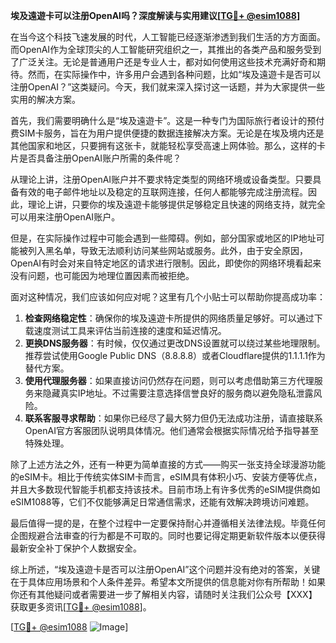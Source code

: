 **埃及遠遊卡可以注册OpenAI吗？深度解读与实用建议[[TG💪+ @esim1088](https://t.me/s/esim1088)]**

在当今这个科技飞速发展的时代，人工智能已经逐渐渗透到我们生活的方方面面。而OpenAI作为全球顶尖的人工智能研究组织之一，其推出的各类产品和服务受到了广泛关注。无论是普通用户还是专业人士，都对如何使用这些技术充满好奇和期待。然而，在实际操作中，许多用户会遇到各种问题，比如“埃及遠遊卡是否可以注册OpenAI？”这类疑问。今天，我们就来深入探讨这一话题，并为大家提供一些实用的解决方案。

首先，我们需要明确什么是“埃及遠遊卡”。这是一种专门为国际旅行者设计的预付费SIM卡服务，旨在为用户提供便捷的数据连接解决方案。无论是在埃及境内还是其他国家和地区，只要拥有这张卡，就能轻松享受高速上网体验。那么，这样的卡片是否具备注册OpenAI账户所需的条件呢？

从理论上讲，注册OpenAI账户并不要求特定类型的网络环境或设备类型。只要具备有效的电子邮件地址以及稳定的互联网连接，任何人都能够完成注册流程。因此，理论上讲，只要你的埃及遠遊卡能够提供足够稳定且快速的网络支持，就完全可以用来注册OpenAI账户。

但是，在实际操作过程中可能会遇到一些障碍。例如，部分国家或地区的IP地址可能被列入黑名单，导致无法顺利访问某些网站或服务。此外，由于安全原因，OpenAI有时会对来自特定地区的请求进行限制。因此，即使你的网络环境看起来没有问题，也可能因为地理位置因素而被拒绝。

面对这种情况，我们应该如何应对呢？这里有几个小贴士可以帮助你提高成功率：

1. **检查网络稳定性**：确保你的埃及遠遊卡所提供的网络质量足够好。可以通过下载速度测试工具来评估当前连接的速度和延迟情况。
2. **更换DNS服务器**：有时候，仅仅通过更改DNS设置就可以绕过某些地理限制。推荐尝试使用Google Public DNS（8.8.8.8）或者Cloudflare提供的1.1.1.1作为替代方案。
3. **使用代理服务器**：如果直接访问仍然存在问题，则可以考虑借助第三方代理服务来隐藏真实IP地址。不过需要注意选择信誉良好的服务商以避免隐私泄露风险。
4. **联系客服寻求帮助**：如果你已经尽了最大努力但仍无法成功注册，请直接联系OpenAI官方客服团队说明具体情况。他们通常会根据实际情况给予指导甚至特殊处理。

除了上述方法之外，还有一种更为简单直接的方式——购买一张支持全球漫游功能的eSIM卡。相比于传统实体SIM卡而言，eSIM具有体积小巧、安装方便等优点，并且大多数现代智能手机都支持该技术。目前市场上有许多优秀的eSIM提供商如eSIM1088等，它们不仅能够满足日常通信需求，还能有效解决跨境访问难题。

最后值得一提的是，在整个过程中一定要保持耐心并遵循相关法律法规。毕竟任何企图规避合法审查的行为都是不可取的。同时也要记得定期更新软件版本以便获得最新安全补丁保护个人数据安全。

综上所述，“埃及遠遊卡是否可以注册OpenAI”这个问题并没有绝对的答案，关键在于具体应用场景和个人条件差异。希望本文所提供的信息能对你有所帮助！如果你还有其他疑问或者需要进一步了解相关内容，请随时关注我们公众号【XXX】获取更多资讯[[TG💪+ @esim1088](https://t.me/s/esim1088)]。

[[TG💪+ @esim1088](https://t.me/s/esim1088) ![Image](https://i.postimg.cc/4NQfJmqS/Snipaste-2025-05-13-00-14-12.png)]